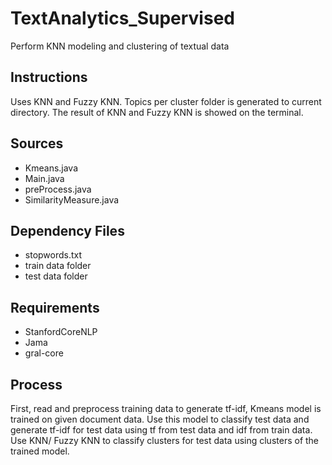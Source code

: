 # TextAnalytics_Supervised
Perform KNN modeling and clustering of textual data

## Instructions
Uses KNN and Fuzzy KNN.  Topics per cluster folder is generated to current directory.
The result of KNN and Fuzzy KNN is showed on the terminal.

## Sources
- Kmeans.java
- Main.java
- preProcess.java
- SimilarityMeasure.java

## Dependency Files
- stopwords.txt
- train data folder
- test data folder

## Requirements
- StanfordCoreNLP
- Jama
- gral-core

## Process 
First, read and preprocess training data to generate tf-idf, Kmeans model is trained on given document data.
Use this model to classify test data and generate tf-idf for test data using tf from test data and idf from train data.
Use KNN/ Fuzzy KNN to classify clusters for test data using clusters of the trained model.
